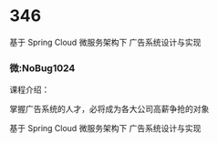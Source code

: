 # 346
基于 Spring Cloud 微服务架构下 广告系统设计与实现
### 微:NoBug1024 


课程介绍：

掌握广告系统的人才，必将成为各大公司高薪争抢的对象

基于 Spring Cloud 微服务架构下 广告系统设计与实现
